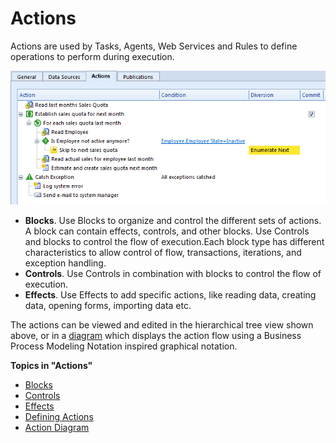 # Actions

Actions are used by Tasks, Agents, Web Services and Rules to define operations to perform during execution.

![IDD36F4873B2A54F57.png](media/IDD36F4873B2A54F57.png)

*   **Blocks**. Use Blocks to organize and control the different sets of actions. A block can contain effects, controls, and other blocks. Use Controls and blocks to control the flow of execution.Each block type has different characteristics to allow control of flow, transactions, iterations, and exception handling.
*   **Controls**. Use Controls in combination with blocks to control the flow of execution.
*   **Effects**. Use Effects to add specific actions, like reading data, creating data, opening forms, importing data etc.

The actions can be viewed and edited in the hierarchical tree view shown above, or in a [diagram](actions/action-diagram.md) which displays the action flow using a Business Process Modeling Notation inspired graphical notation.

**Topics in "Actions"**
* [Blocks](actions/blocks.md)
* [Controls](actions/controls.md)
* [Effects](actions/effects.md)
* [Defining Actions](actions/defining-actions.md)
* [Action Diagram](actions/action-diagram.md)